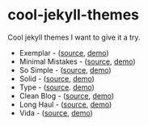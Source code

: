 # cool-jekyll-themes

Cool jekyll themes I want to give it a try.

- Exemplar - ([source](https://github.com/tybenz/exemplar), [demo](http://tybenz.com/exemplar/))
- Minimal Mistakes - ([source](https://github.com/mmistakes/minimal-mistakes), [demo](https://mmistakes.github.io/minimal-mistakes/))
- So Simple - ([source](https://github.com/mmistakes/so-simple-theme), [demo](https://mmistakes.github.io/so-simple-theme/))
- Solid - ([source](https://github.com/st4ple/solid-jekyll), [demo](http://ojs.xyz/solid-jekyll/))
- Type - ([source](https://github.com/rohanchandra/type-theme). [demo](https://rohanchandra.github.io/type-theme/))
- Clean Blog - ([source](https://github.com/IronSummitMedia/startbootstrap-clean-blog-jekyll), [demo](http://ironsummitmedia.github.io/startbootstrap-clean-blog-jekyll/))
- Long Haul - ([source](https://github.com/brianmaierjr/long-haul), [demo](http://brianmaierjr.com/long-haul/))
- Vida - ([source](https://github.com/syaning/vida), [demo](http://syaningv.com/vida/))

